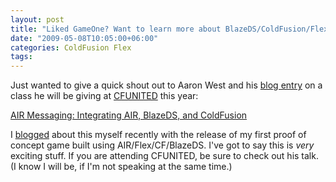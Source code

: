 ```yaml
---
layout: post
title: "Liked GameOne? Want to learn more about BlazeDS/ColdFusion/Flex/AIR?"
date: "2009-05-08T10:05:00+06:00"
categories: ColdFusion Flex 
tags: 
---
```


Just wanted to give a quick shout out to Aaron West and his <a href="http://www.trajiklyhip.com/blog/index.cfm/2009/5/8/Announcing-My-AIR-BlazeDS-and-ColdFusion-Talk-at-CFUnited-2009">blog entry</a> on a class he will be giving at <a href="http://www.cfunited.com">CFUNITED</a> this year: 

<a href="http://cfunited.com/2009/topics#topic-338">AIR Messaging: Integrating AIR, BlazeDS, and ColdFusion</a>

I <a href="http://www.raymondcamden.com/index.cfm/2009/4/26/Code-and-Design-of-Gameone">blogged</a> about this myself recently with the release of my first proof of concept game built using AIR/Flex/CF/BlazeDS. I've got to say this is <i>very</i> exciting stuff. If you are attending CFUNITED, be sure to check out his talk. (I know I will be, if I'm not speaking at the same time.)